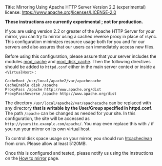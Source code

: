Title: Mirroring Using Apache HTTP Server Version 2.2 (experimental)
license: https://www.apache.org/licenses/LICENSE-2.0

**These instructions are currently experimental ; not for production.** 

If you are using version 2.2 or greater of the Apache HTTP Server for your
mirror, you can try to mirror using a cached reverse proxy in
place of rsync. This configuration minimizes resource usage both for you
and for our servers and also assures that our users can immediately access
new files.

Before using this configuration, please assure that your server includes
the modules
[mod_cache](http://httpd.apache.org/docs/2.2/mod/mod_cache.html) and
[mod_disk_cache](http://httpd.apache.org/docs/2.2/mod/mod_disk_cache.html).
Then the following directives should be added to `httpd.conf` either in the
main server context or inside a `<VirtualHost>` :

    CacheRoot /usr/local/apache2/var/apachecache
    CacheEnable disk /apache
    ProxyPass /apache http://www.apache.org/dist
    ProxyPassReverse /apache http://www.apache.org/dist

The directory `/usr/local/apache2/var/apachecache` can be replaced with any
directory **that is writable by the User/Group specified in httpd.conf**.
The path `/apache` can be changed as needed for your site. In this
configuration, the site will be accessed as
`http://yoursite.example.com/apache/`. You may even replace this with `/`
if you run your mirror on its own virtual host.

To control disk space usage on your mirror, you should run
[htcacheclean](http://httpd.apache.org/docs/2.2/programs/htcacheclean.html)
from cron. Please allow at least 5120MB.

Once this is configured and tested, please notify us using the instructions
on the [How to mirror](/info/how-to-mirror.html) page.

